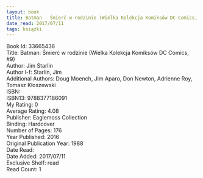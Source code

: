 ```yaml
---
layout: book
title: Batman - Śmierć w rodzinie (Wielka Kolekcja Komiksów DC Comics,  no. 9)
date_read: 2017/07/11
tags: książki
---
```


Book Id: 33665436<br />
Title: Batman: Śmierć w rodzinie (Wielka Kolekcja Komiksów DC Comics, #9)<br />
Author: Jim Starlin<br />
Author l-f: Starlin, Jim<br />
Additional Authors: Doug Moench, Jim Aparo, Don Newton, Adrienne Roy, Tomasz Kłoszewski<br />
ISBN: <br />
ISBN13: 9788377186091<br />
My Rating: 0<br />
Average Rating: 4.08<br />
Publisher: Eaglemoss Collection<br />
Binding: Hardcover<br />
Number of Pages: 176<br />
Year Published: 2016<br />
Original Publication Year: 1988<br />
Date Read: <br />
Date Added: 2017/07/11<br />
Exclusive Shelf: read<br />
Read Count: 1<br />


